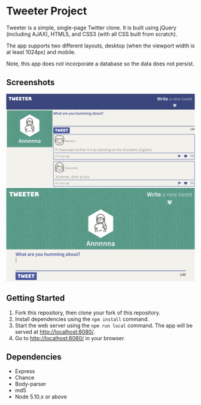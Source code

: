 # Tweeter Project

Tweeter is a simple, single-page Twitter clone. It is built using jQuery (including AJAX), HTML5, and CSS3 (with all CSS built from scratch). 

The app supports two different layouts, desktop (when the viewport width is at least 1024px) and mobile.

Note, this app does not incorporate a database so the data does not persist.

## Screenshots

!["Screenshot of the desktop layout"](./docs/desktop-view.png)
!["Screenshot of the mobile layout"](./docs/mobile-view.png)



## Getting Started

1. Fork this repository, then clone your fork of this repository.
2. Install dependencies using the `npm install` command.
3. Start the web server using the `npm run local` command. The app will be served at <http://localhost:8080/>.
4. Go to <http://localhost:8080/> in your browser.

## Dependencies

- Express
- Chance
- Body-parser
- md5
- Node 5.10.x or above
